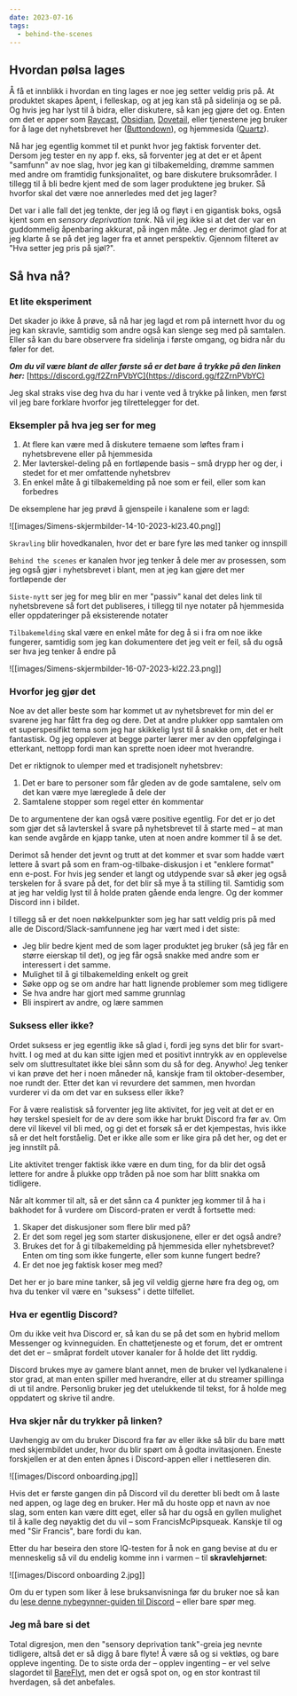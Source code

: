 ```yaml
---
date: 2023-07-16
tags:
  - behind-the-scenes
---
```


## Hvordan pølsa lages

Å få et innblikk i hvordan en ting lages er noe jeg setter veldig pris på. At produktet skapes åpent, i felleskap, og at jeg kan stå på sidelinja og se på. Og hvis jeg har lyst til å bidra, eller diskutere, så kan jeg gjøre det og. Enten om det er apper som [Raycast](https://join.slack.com/t/raycastcommunity/shared_invite/zt-1z9dgp17p-OU3pAXJbijkiz~mOoxxn_w), [Obsidian](https://discord.gg/obsidianmd), [Dovetail](https://join.slack.com/t/heydovetail/shared_invite/zt-1zapveh02-9mLajJsPJUA5fPXt~rCEHQ), eller tjenestene jeg bruker for å lage det nyhetsbrevet her ([Buttondown](https://discord.gg/YyscKxt6fS)), og hjemmesida ([Quartz](https://discord.gg/HmcEgFFgbs)).

Nå har jeg egentlig kommet til et punkt hvor jeg faktisk forventer det. Dersom jeg tester en ny app f. eks, så forventer jeg at det er et åpent "samfunn" av noe slag, hvor jeg kan gi tilbakemelding, drømme sammen med andre om framtidig funksjonalitet, og bare diskutere bruksområder. I tillegg til å bli bedre kjent med de som lager produktene jeg bruker. Så hvorfor skal det være noe annerledes med det jeg lager?

Det var i alle fall det jeg tenkte, der jeg lå og fløyt i en gigantisk boks, også kjent som en *sensory deprivation tank*. Nå vil jeg ikke si at det der var en guddommelig åpenbaring akkurat, på ingen måte. Jeg er derimot glad for at jeg klarte å se på det jeg lager fra et annet perspektiv. Gjennom filteret av "Hva setter jeg pris på sjøl?".

## Så hva nå?

### Et lite eksperiment

Det skader jo ikke å prøve, så nå har jeg lagd et rom på internett hvor du og jeg kan skravle, samtidig som andre også kan slenge seg med på samtalen. Eller så kan du bare observere fra sidelinja i første omgang, og bidra når du føler for det.

***Om du vil være blant de aller første så er det bare å trykke på den linken her:*** [https://discord.gg/f2ZrnPVbYC](https://discord.gg/f2ZrnPVbYC)

Jeg skal straks vise deg hva du har i vente ved å trykke på linken, men først vil jeg bare forklare hvorfor jeg tilrettelegger for det.

### Eksempler på hva jeg ser for meg

1. At flere kan være med å diskutere temaene som løftes fram i nyhetsbrevene eller på hjemmesida
2. Mer lavterskel-deling på en fortløpende basis – små drypp her og der, i stedet for et mer omfattende nyhetsbrev
3. En enkel måte å gi tilbakemelding på noe som er feil, eller som kan forbedres

De eksemplene har jeg prøvd å gjenspeile i kanalene som er lagd:

![[images/Simens-skjermbilder-14-10-2023-kl23.40.png]]

`Skravling` blir hovedkanalen, hvor det er bare fyre løs med tanker og innspill

`Behind the scenes` er kanalen hvor jeg tenker å dele mer av prosessen, som jeg også gjør i nyhetsbrevet i blant, men at jeg kan gjøre det mer fortløpende der

`Siste-nytt` ser jeg for meg blir en mer "passiv" kanal det deles link til nyhetsbrevene så fort det publiseres, i tillegg til nye notater på hjemmesida eller oppdateringer på eksisterende notater

`Tilbakemelding` skal være en enkel måte for deg å si i fra om noe ikke fungerer, samtidig som jeg kan dokumentere det jeg veit er feil, så du også ser hva jeg tenker å endre på

![[images/Simens-skjermbilder-16-07-2023-kl22.23.png]]
### Hvorfor jeg gjør det

Noe av det aller beste som har kommet ut av nyhetsbrevet for min del er svarene jeg har fått fra deg og dere. Det at andre plukker opp samtalen om et superspesifikt tema som jeg har skikkelig lyst til å snakke om, det er helt fantastisk. Og jeg opplever at begge parter lærer mer av den oppfølginga i etterkant, nettopp fordi man kan sprette noen ideer mot hverandre.

Det er riktignok to ulemper med et tradisjonelt nyhetsbrev:

1. Det er bare to personer som får gleden av de gode samtalene, selv om det kan være mye læreglede å dele der
2. Samtalene stopper som regel etter én kommentar

De to argumentene der kan også være positive egentlig. For det er jo det som gjør det så lavterskel å svare på nyhetsbrevet til å starte med – at man kan sende avgårde en kjapp tanke, uten at noen andre kommer til å se det.

Derimot så hender det jevnt og trutt at det kommer et svar som hadde vært lettere å svart på som en fram-og-tilbake-diskusjon i et "enklere format" enn e-post. For hvis jeg sender et langt og utdypende svar så øker jeg også terskelen for å svare på det, for det blir så mye å ta stilling til. Samtidig som at jeg har veldig lyst til å holde praten gående enda lengre. Og der kommer Discord inn i bildet.

I tillegg så er det noen nøkkelpunkter som jeg har satt veldig pris på med alle de Discord/Slack-samfunnene jeg har vært med i det siste:

- Jeg blir bedre kjent med de som lager produktet jeg bruker (så jeg får en større eierskap til det), og jeg får også snakke med andre som er interessert i det samme. 
- Mulighet til å gi tilbakemelding enkelt og greit 
- Søke opp og se om andre har hatt lignende problemer som meg tidligere 
- Se hva andre har gjort med samme grunnlag 
- Bli inspirert av andre, og lære sammen

### Suksess eller ikke?

Ordet suksess er jeg egentlig ikke så glad i, fordi jeg syns det blir for svart-hvitt. I og med at du kan sitte igjen med et positivt inntrykk av en opplevelse selv om sluttresultatet ikke blei sånn som du så for deg. Anywho! Jeg tenker vi kan prøve det her i noen måneder nå, kanskje fram til oktober-desember, noe rundt der. Etter det kan vi revurdere det sammen, men hvordan vurderer vi da om det var en suksess eller ikke?

For å være realistisk så forventer jeg lite aktivitet, for jeg veit at det er en høy terskel spesielt for de av dere som ikke har brukt Discord fra før av. Om dere vil likevel vil bli med, og gi det et forsøk så er det kjempestas, hvis ikke så er det helt forståelig. Det er ikke alle som er like gira på det her, og det er jeg innstilt på.

Lite aktivitet trenger faktisk ikke være en dum ting, for da blir det også lettere for andre å plukke opp tråden på noe som har blitt snakka om tidligere.

Når alt kommer til alt, så er det sånn ca 4 punkter jeg kommer til å ha i bakhodet for å vurdere om Discord-praten er verdt å fortsette med:

1. Skaper det diskusjoner som flere blir med på?
2. Er det som regel jeg som starter diskusjonene, eller er det også andre?
3. Brukes det for å gi tilbakemelding på hjemmesida eller nyhetsbrevet? Enten om ting som ikke fungerte, eller som kunne fungert bedre?
4. Er det noe jeg faktisk koser meg med?

Det her er jo bare mine tanker, så jeg vil veldig gjerne høre fra deg og, om hva du tenker vil være en "suksess" i dette tilfellet.

### Hva er egentlig Discord?

Om du ikke veit hva Discord er, så kan du se på det som en hybrid mellom Messenger og kvinneguiden. En chattetjeneste og et forum, det er omtrent det det er – småprat fordelt utover kanaler for å holde det litt ryddig.

Discord brukes mye av gamere blant annet, men de bruker vel lydkanalene i stor grad, at man enten spiller med hverandre, eller at du streamer spillinga di ut til andre. Personlig bruker jeg det utelukkende til tekst, for å holde meg oppdatert og skrive til andre.

### Hva skjer når du trykker på linken?

Uavhengig av om du bruker Discord fra før av eller ikke så blir du bare møtt med skjermbildet under, hvor du blir spørt om å godta invitasjonen. Eneste forskjellen er at den enten åpnes i Discord-appen eller i nettleseren din.

![[images/Discord onboarding.jpg]]

Hvis det er første gangen din på Discord vil du deretter bli bedt om å laste ned appen, og lage deg en bruker. Her må du hoste opp et navn av noe slag, som enten kan være ditt eget, eller så har du også en gyllen mulighet til å kalle deg nøyaktig det du vil – som FrancisMcPipsqueak. Kanskje til og med "Sir Francis", bare fordi du kan.

Etter du har beseira den store IQ-testen for å nok en gang bevise at du er menneskelig så vil du endelig komme inn i varmen – til **skravlehjørnet**:

![[images/Discord onboarding 2.jpg]]

Om du er typen som liker å lese bruksanvisninga før du bruker noe så kan du [lese denne nybegynner-guiden til Discord](https://support.discord.com/hc/en-us/articles/360045138571-Beginner-s-Guide-to-Discord) – eller bare spør meg.

### Jeg må bare si det

Total digresjon, men den "sensory deprivation tank"-greia jeg nevnte tidligere, altså det er så digg å bare flyte! Å være så og si vektløs, og bare oppleve ingenting. De to siste orda der – opplev ingenting – er vel selve slagordet til [BareFlyt](https://bareflyt.no/floating/), men det er også spot on, og en stor kontrast til hverdagen, så det anbefales.
